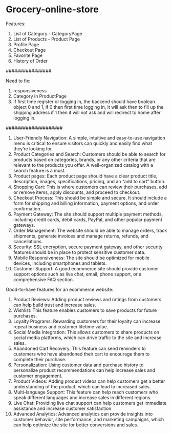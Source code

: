 # Grocery-online-store

Features:

1. List of Category - CategoryPage
2. List of Products - Product Page
3. Profile Page
4. Checkout Page
5. Favorite Page
6. History of Order

################

Need to fix:

1. responsiveness
2. Category in ProductPage
3. if first time register or logging in, the backend should have boolean object 0 and 1, if 0 then first time logging in, it will ask then to fill up the shipping address if 1 then it will not ask and will redirect to home after logging in.

####################

1. User-Friendly Navigation: A simple, intuitive and easy-to-use navigation menu is critical to ensure visitors can quickly and easily find what they’re looking for.
2. Product Categories and Search: Customers should be able to search for products based on categories, brands, or any other criteria that are relevant to the products you offer. A well-organized catalog with a search feature is a must.
3. Product pages: Each product page should have a clear product title, description, images, specifications, pricing, and an “add to cart” button.
4. Shopping Cart: This is where customers can review their purchases, add or remove items, apply discounts, and proceed to checkout.
5. Checkout Process: This should be simple and secure. It should include a form for shipping and billing information, payment options, and order confirmation.
6. Payment Gateway: The site should support multiple payment methods, including credit cards, debit cards, PayPal, and other popular payment gateways.
7. Order Management: The website should be able to manage orders, track shipments, generate invoices and manage returns, refunds, and cancellations.
8. Security: SSL encryption, secure payment gateway, and other security features should be in place to protect sensitive customer data.
9. Mobile Responsiveness: The site should be optimized for mobile devices, including smartphones and tablets.
10. Customer Support: A good ecommerce site should provide customer support options such as live chat, email, phone support, or a comprehensive FAQ section.

Good-to-have features for an ecommerce website:

1. Product Reviews: Adding product reviews and ratings from customers can help build trust and increase sales.
2. Wishlist: This feature enables customers to save products for future purchases.
3. Loyalty Programs: Rewarding customers for their loyalty can increase repeat business and customer lifetime value.
4. Social Media Integration: This allows customers to share products on social media platforms, which can drive traffic to the site and increase sales.
5. Abandoned Cart Recovery: This feature can send reminders to customers who have abandoned their cart to encourage them to complete their purchase.
6. Personalization: Using customer data and purchase history to personalize product recommendations can help increase sales and customer engagement.
7. Product Videos: Adding product videos can help customers get a better understanding of the product, which can lead to increased sales.
8. Multi-language Support: This feature can help reach customers who speak different languages and increase sales in different regions.
9. Live Chat: Providing live chat support can help customers get immediate assistance and increase customer satisfaction.
10. Advanced Analytics: Advanced analytics can provide insights into customer behavior, site performance, and marketing campaigns, which can help optimize the site for better conversions and sales.
